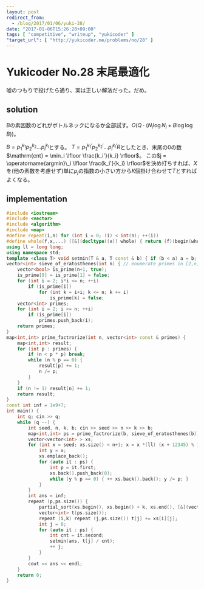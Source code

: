 ```yaml
---
layout: post
redirect_from:
  - /blog/2017/01/06/yuki-28/
date: "2017-01-06T15:26:28+09:00"
tags: [ "competitive", "writeup", "yukicoder" ]
"target_url": [ "http://yukicoder.me/problems/no/28" ]
---
```


# Yukicoder No.28 末尾最適化

嘘のつもりで投げたら通り、実は正しい解法だった。だめ。

## solution

$B$の素因数のどれがボトルネックになるか全部試す。$O(Q \cdot ( N_i\log N_i + B \log \log B))$。

$B = p_1^{k_1}p_2^{k_2}\dots p_l^{k_l}$とする。
$T = p_1^{k_1'}p_2^{k_2'}\dots p_l^{k_l'}R$としたとき、末尾の$0$の数$\mathrm{cnt} = \min_i \lfloor \frac{k_i'}{k_i} \rfloor$。
この$j = \operatorname{argmin}\_i \lfloor \frac{k_i'}{k_i} \rfloor$を決め打ちすれば、$X$を(他の素数を考慮せず)単に$p_j$の指数の小さい方から$K$個掛け合わせて$T$とすればよくなる。

## implementation

``` c++
#include <iostream>
#include <vector>
#include <algorithm>
#include <map>
#define repeat(i,n) for (int i = 0; (i) < int(n); ++(i))
#define whole(f,x,...) ([&](decltype((x)) whole) { return (f)(begin(whole), end(whole), ## __VA_ARGS__); })(x)
using ll = long long;
using namespace std;
template <class T> void setmin(T & a, T const & b) { if (b < a) a = b; }
vector<int> sieve_of_eratosthenes(int n) { // enumerate primes in [2,n] with O(n log log n)
    vector<bool> is_prime(n+1, true);
    is_prime[0] = is_prime[1] = false;
    for (int i = 2; i*i <= n; ++i)
        if (is_prime[i])
            for (int k = i+i; k <= n; k += i)
                is_prime[k] = false;
    vector<int> primes;
    for (int i = 2; i <= n; ++i)
        if (is_prime[i])
            primes.push_back(i);
    return primes;
}
map<int,int> prime_factrorize(int n, vector<int> const & primes) {
    map<int,int> result;
    for (int p : primes) {
        if (n < p * p) break;
        while (n % p == 0) {
            result[p] += 1;
            n /= p;
        }
    }
    if (n != 1) result[n] += 1;
    return result;
}
const int inf = 1e9+7;
int main() {
    int q; cin >> q;
    while (q --) {
        int seed, n, k, b; cin >> seed >> n >> k >> b;
        map<int,int> ps = prime_factrorize(b, sieve_of_eratosthenes(b));
        vector<vector<int> > xs;
        for (int x = seed; xs.size() < n+1; x = x *(ll) (x + 12345) % 100000009 + 1) {
            int y = x;
            xs.emplace_back();
            for (auto it : ps) {
                int p = it.first;
                xs.back().push_back(0);
                while (y % p == 0) { ++ xs.back().back(); y /= p; }
            }
        }
        int ans = inf;
        repeat (p,ps.size()) {
            partial_sort(xs.begin(), xs.begin() + k, xs.end(), [&](vector<int> const & x, vector<int> const & y) { return x[p] < y[p]; });
            vector<int> t(ps.size());
            repeat (i,k) repeat (j,ps.size()) t[j] += xs[i][j];
            int j = 0;
            for (auto it : ps) {
                int cnt = it.second;
                setmin(ans, t[j] / cnt);
                ++ j;
            }
        }
        cout << ans << endl;
    }
    return 0;
}
```
